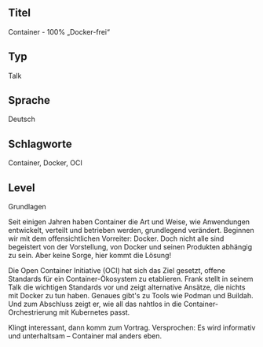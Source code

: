 ## Titel
Container - 100% „Docker-frei“

## Typ
Talk

## Sprache
Deutsch

## Schlagworte
Container, Docker, OCI

## Level
Grundlagen

Seit einigen Jahren haben Container die Art und Weise, wie Anwendungen entwickelt, verteilt und betrieben werden, grundlegend verändert. Beginnen wir mit dem offensichtlichen Vorreiter: Docker. Doch nicht alle sind begeistert von der Vorstellung, von Docker und seinen Produkten abhängig zu sein. Aber keine Sorge, hier kommt die Lösung!

Die Open Container Initiative (OCI) hat sich das Ziel gesetzt, offene Standards für ein Container-Ökosystem zu etablieren. Frank stellt in seinem Talk die wichtigen Standards vor und zeigt alternative Ansätze, die nichts mit Docker zu tun haben. Genaues gibt's zu Tools wie Podman und Buildah. Und zum Abschluss zeigt er, wie all das nahtlos in die Container-Orchestrierung mit Kubernetes passt.

Klingt interessant, dann komm zum Vortrag. Versprochen: Es wird informativ und unterhaltsam – Container mal anders eben.